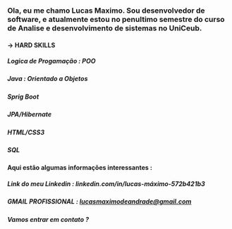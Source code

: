 ### Ola, eu me chamo Lucas Maximo. Sou desenvolvedor de software, e atualmente estou no penultimo semestre do curso de Analise e desenvolvimento de sistemas no UniCeub.

#### -> HARD SKILLS
  #####  Logica de Progamação : POO
  #####  Java : Orientado a Objetos 
  #####  Sprig Boot 
  #####  JPA/Hibernate
  #####  HTML/CSS3
  #####  SQL


#### Aqui estão algumas informações interessantes :

##### Link do meu Linkedin : linkedin.com/in/lucas-máximo-572b421b3
##### GMAIL PROFISSIONAL : lucasmaximodeandrade@gmail.com

##### Vamos entrar em contato ? 
